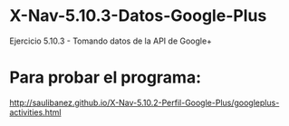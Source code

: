 # X-Nav-5.10.3-Datos-Google-Plus
Ejercicio 5.10.3 - Tomando datos de la API de Google+

# Para probar el programa:
http://saulibanez.github.io/X-Nav-5.10.2-Perfil-Google-Plus/googleplus-activities.html